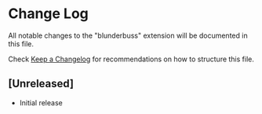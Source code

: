 # Change Log

All notable changes to the "blunderbuss" extension will be documented in this file.

Check [Keep a Changelog](http://keepachangelog.com/) for recommendations on how to structure this file.

## [Unreleased]

- Initial release